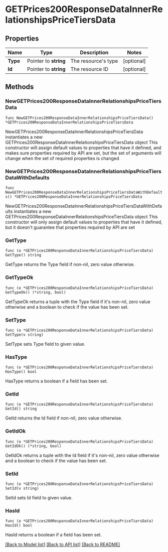 # GETPrices200ResponseDataInnerRelationshipsPriceTiersData

## Properties

Name | Type | Description | Notes
------------ | ------------- | ------------- | -------------
**Type** | Pointer to **string** | The resource&#39;s type | [optional] 
**Id** | Pointer to **string** | The resource ID | [optional] 

## Methods

### NewGETPrices200ResponseDataInnerRelationshipsPriceTiersData

`func NewGETPrices200ResponseDataInnerRelationshipsPriceTiersData() *GETPrices200ResponseDataInnerRelationshipsPriceTiersData`

NewGETPrices200ResponseDataInnerRelationshipsPriceTiersData instantiates a new GETPrices200ResponseDataInnerRelationshipsPriceTiersData object
This constructor will assign default values to properties that have it defined,
and makes sure properties required by API are set, but the set of arguments
will change when the set of required properties is changed

### NewGETPrices200ResponseDataInnerRelationshipsPriceTiersDataWithDefaults

`func NewGETPrices200ResponseDataInnerRelationshipsPriceTiersDataWithDefaults() *GETPrices200ResponseDataInnerRelationshipsPriceTiersData`

NewGETPrices200ResponseDataInnerRelationshipsPriceTiersDataWithDefaults instantiates a new GETPrices200ResponseDataInnerRelationshipsPriceTiersData object
This constructor will only assign default values to properties that have it defined,
but it doesn't guarantee that properties required by API are set

### GetType

`func (o *GETPrices200ResponseDataInnerRelationshipsPriceTiersData) GetType() string`

GetType returns the Type field if non-nil, zero value otherwise.

### GetTypeOk

`func (o *GETPrices200ResponseDataInnerRelationshipsPriceTiersData) GetTypeOk() (*string, bool)`

GetTypeOk returns a tuple with the Type field if it's non-nil, zero value otherwise
and a boolean to check if the value has been set.

### SetType

`func (o *GETPrices200ResponseDataInnerRelationshipsPriceTiersData) SetType(v string)`

SetType sets Type field to given value.

### HasType

`func (o *GETPrices200ResponseDataInnerRelationshipsPriceTiersData) HasType() bool`

HasType returns a boolean if a field has been set.

### GetId

`func (o *GETPrices200ResponseDataInnerRelationshipsPriceTiersData) GetId() string`

GetId returns the Id field if non-nil, zero value otherwise.

### GetIdOk

`func (o *GETPrices200ResponseDataInnerRelationshipsPriceTiersData) GetIdOk() (*string, bool)`

GetIdOk returns a tuple with the Id field if it's non-nil, zero value otherwise
and a boolean to check if the value has been set.

### SetId

`func (o *GETPrices200ResponseDataInnerRelationshipsPriceTiersData) SetId(v string)`

SetId sets Id field to given value.

### HasId

`func (o *GETPrices200ResponseDataInnerRelationshipsPriceTiersData) HasId() bool`

HasId returns a boolean if a field has been set.


[[Back to Model list]](../README.md#documentation-for-models) [[Back to API list]](../README.md#documentation-for-api-endpoints) [[Back to README]](../README.md)


